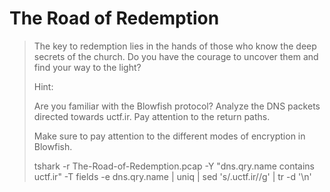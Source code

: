 # The Road of Redemption
> The key to redemption lies in the hands of those who know the deep secrets of the church. Do you have the courage to uncover them and find your way to the light?
>
> Hint:
> 
> Are you familiar with the Blowfish protocol? Analyze the DNS packets directed towards uctf.ir. Pay attention to the return paths.
>
> Make sure to pay attention to the different modes of encryption in Blowfish.
>
> tshark -r The-Road-of-Redemption.pcap -Y "dns.qry.name contains uctf.ir" -T fields -e dns.qry.name | uniq | sed 's/.uctf.ir//g' | tr -d '\n'




